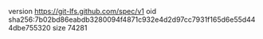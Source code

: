 version https://git-lfs.github.com/spec/v1
oid sha256:7b02bd86eabdb3280094f4871c932e4d2d97cc7931f165d6e55d444dbe755320
size 74281
